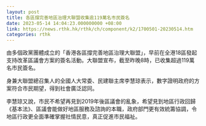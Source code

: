 ```yaml
---
layout: post
title: 各區撐完善地區治理大聯盟收集逾119萬名市民簽名
date: 2023-05-14 14:04:23.000000000 +08:00
link: https://news.rthk.hk/rthk/ch/component/k2/1700501-20230514.htm
categories: rthk
---
```


由多個政黨團體成立的「香港各區撐完善地區治理大聯盟」，早前在全港18區發起支持改革區議會方案的簽名活動。大聯盟宣布，截至昨晚8時，已收集超過119萬名市民簽名。

身兼大聯盟總召集人的全國人大常委、民建聯主席李慧琼表示，數字證明政府的方案符合市民期望，得到社會廣泛認同。

李慧琼又說，市民不希望再見到2019年後區議會的亂象，希望見到地區行政回歸《基本法》、區議會能做好地區服務及諮詢的本職，政府部門更有效統籌協調，令地區行政更全面準確掌握社情民意，真正促進市民福祉。
